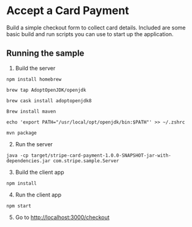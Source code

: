 # Accept a Card Payment

Build a simple checkout form to collect card details. Included are some basic build and run scripts you can use to start up the application.

## Running the sample

1. Build the server

```
npm install homebrew

brew tap AdoptOpenJDK/openjdk 

brew cask install adoptopenjdk8

Brew install maven

echo 'export PATH="/usr/local/opt/openjdk/bin:$PATH"' >> ~/.zshrc

mvn package
```

2. Run the server

```
java -cp target/stripe-card-payment-1.0.0-SNAPSHOT-jar-with-dependencies.jar com.stripe.sample.Server
```

3. Build the client app

```
npm install
```

4. Run the client app

```
npm start
```

5. Go to [http://localhost:3000/checkout](http://localhost:3000/checkout)

<Testing info>
